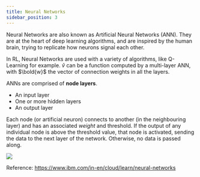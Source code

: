 ```yaml
---
title: Neural Networks
sidebar_position: 3
---
```


Neural Networks are also known as Artificial Neural Networks (ANN). They are at the heart of deep learning algorithms, and are inspired by the human brain, trying to replicate how neurons signal each other.

In RL, Neural Networks are used with a variety of algorithms, like Q-Learning for example. $\hat{v}$ can be a function computed by a multi-layer ANN, with $\bold{w}$ the vector of connection weights in all the layers.

ANNs are comprised of **node layers**. 
- An input layer
- One or more hidden layers
- An output layer

Each node (or artificial neuron) connects to another (in the neighbouring layer) and has an associated *weight* and threshold. If the output of any individual node is above the threshold value, that node is activated, sending the data to the next layer of the network. Otherwise, no data is passed along.

![](https://i.imgur.com/eUlQVcb.jpg)




Reference: https://www.ibm.com/in-en/cloud/learn/neural-networks
